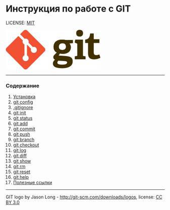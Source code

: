 # Инструкция по работe с GIT

LICENSE: [MIT](./license.md)

<!-- ![Логотип GIT](./assets/git-logo.svg)  -->

<img src="./assets/git-logo.svg" width="300">

---
### Содержание
1. [Установка](./installation.md)
2. [git config](./config.md)
3. [.gitignore](./gitignore.md)
4. [git init](./init.md)
5. [git status](./status.md)
6. [git add](./add.md)
7. [git commit](./commit.md)
8. [git push](./push.md)
9. [git branch](./branch.md)
10. [git checkout](./checkout.md)
11. [git log](./log.md)
12. [git diff](./diff.md)
13. [git show](./show.md)
14. [git rm](./rm.md)
15. [git reset]()
16. [git help](./help.md)
17. [Полезные ссылки](./links.md)
---

GIT logo by Jason Long - http://git-scm.com/downloads/logos,
license: [CC BY 3.0](https://creativecommons.org/licenses/by/3.0/)